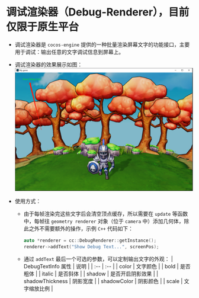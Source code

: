 # 调试渲染器（Debug-Renderer），目前仅限于原生平台

- 调试渲染器是 ``cocos-engine`` 提供的一种批量渲染屏幕文字的功能接口，主要用于调试：输出任意的文字调试信息到屏幕上。

- 调试渲染器的效果展示如图：
  ![debug-renderer-demo](./debug-renderer-demo.png)

- 使用方式：
  - 由于每帧渲染完这些文字后会清空顶点缓存，所以需要在 ``update`` 等函数中，每帧往 ``geometry renderer`` 对象（位于 ``camera`` 中）添加几何体，除此之外不需要额外的操作，示例 `C++` 代码如下：

    ```c++
    auto *renderer = cc::DebugRenderer::getInstance();
    renderer->addText("Show Debug Text...", screenPos);
    ```
  
  - 通过 `addText` 最后一个可选的参数，可以定制输出文字的外观：
    | DebugTextInfo 属性 | 说明 |
    | :-- | :-- |
    | color             | 文字颜色 |
    | bold              | 是否粗体 |
    | italic            | 是否斜体 |
    | shadow            | 是否开启阴影效果 |
    | shadowThickness   | 阴影宽度 |
    | shadowColor       | 阴影颜色 |
    | scale             | 文字缩放比例 |

  